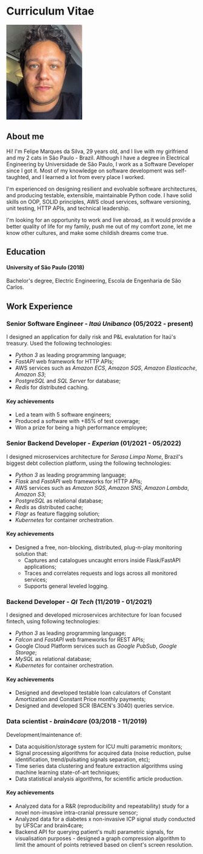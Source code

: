 # Curriculum Vitae

<img src="./me.JPG" alt="me" width="200"/>

## About me

Hi! I'm Felipe Marques da Silva, 29 years old, and I live with my girlfriend and my 2 cats
in São Paulo - Brazil. Although I have a degree in Electrical Engineering by Universidade de São Paulo, 
I work as a Software Developer since I got it. Most of my knowledge on software development was self-taughted, 
and I learned a lot from every place I worked.

I'm experienced on designing resilient and evolvable software architectures, and producing testable, 
extensible, maintainable Python code. I have solid skills on OOP, SOLID principles, AWS cloud services, 
software versioning, unit testing, HTTP APIs, and technical leadership.

I'm looking for an opportunity to work and live abroad, as it would provide a better quality of life for my
family, push me out of my comfort zone, let me know other cultures, and make some childish dreams come true.

## Education

#### University of São Paulo (2018)

Bachelor's degree, Electric Engineering, Escola de Engenharia de São Carlos.

## Work Experience

### **Senior Software Engineer** - *Itaú Unibanco* (05/2022 - present)

I designed an application for daily risk and P&L evalutation for Itaú's treasury.
Used the following technologies:

- *Python 3* as leading programming language;
- *FastAPI* web framework for HTTP APIs;
- AWS services such as *Amazon ECS*, *Amazon SQS*, *Amazon Elasticache*, *Amazon S3*;
- *PostgreSQL* and *SQL Server* for database;
- *Redis* for distributed caching.

#### Key achievements
- Led a team with 5 software engineers;
- Produced a software with +85% of test coverage;
- Won a prize for being a high performance employee;

### **Senior Backend Developer** - *Experian* (01/2021 - 05/2022)

I designed microservices architecture for *Serasa Limpa Nome*, Brazil's biggest debt collection platform,
using the following technologies:

- *Python 3* as leading programming language;
- *Flask* and *FastAPI* web frameworks for HTTP APIs;
- AWS services such as *Amazon SQS*, *Amazon SNS*, *Amazon Lambda*, *Amazon S3*;
- *PostgreSQL* as relational database; 
- *Redis* as distributed cache;
- *Flagr* as feature flagging solution;
- *Kubernetes* for container orchestration.

#### Key achievements

- Designed a free, non-blocking, distributed, plug-n-play monitoring solution that:
  - Captures and catalogues uncaught errors inside Flask/FastAPI applications;
  - Traces and correlates requests and logs across all monitored services;
  - Supports general leveled logging.
  
### **Backend Developer** - *QI Tech* (11/2019 - 01/2021)

I designed and developed microservices architecture for loan focused fintech, 
using following technologies:

- *Python 3* as leading programming language;
- *Falcon* and *FastAPI* web frameworks for REST APIs;
- Google Cloud Platform services such as *Google PubSub*, *Google Storage*;
- *MySQL* as relational database;
- *Kubernetes* for container orchestration.

#### Key achievements

- Designed and developed testable loan calculators of Constant Amortization and Constant Price monthly payments;
- Designed and developed SCR (BACEN's 3040) queries service.

### **Data scientist** - *brain4care* (03/2018 - 11/2019)

Development/maintenance of:

- Data acquisition/storage system for ICU multi parametric monitors;
- Signal processing algorithms for acquired data (noise reduction, pulse identification, 
trend/pulsating signals separation, etc);
- Time series data clustering and feature extraction algorithms using machine learning state-of-art techniques;
- Data statistical analysis algorithms, for scientific article production.

#### Key achievements

- Analyzed data for a R&R (reproducibility and repeatability) study for a novel 
non-invasive intra-cranial pressure sensor;
- Analyzed data for a diabetes x non-invasive ICP signal study conducted by UFSCar and brain4care;
- Backend API for querying patient's multi parametric signals, for visualisation 
purposes - designed a graph compression algorithm to limit the amount of points
retrieved based on client's screen resolution. 